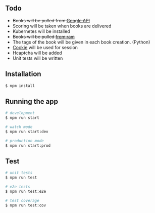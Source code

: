 ## Todo

- ~~Books will be pulled from <a href="https://developers.google.com/books/docs/v1/using">Google API</a>~~
- Scoring will be taken when books are delivered
- Kubernetes will be installed
- ~~Books will be pulled <a href="https://docs.nestjs.com/techniques/caching">from ram</a>~~
- The tags of the book will be given in each book creation. (Python)
- <a href="https://docs.nestjs.com/techniques/cookies">Cookie</a> will be used for session
- Hcaptcha will be added
- Unit tests will be written

## Installation

```bash
$ npm install
```

## Running the app

```bash
# development
$ npm run start

# watch mode
$ npm run start:dev

# production mode
$ npm run start:prod
```

## Test

```bash
# unit tests
$ npm run test

# e2e tests
$ npm run test:e2e

# test coverage
$ npm run test:cov
```